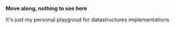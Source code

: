 **Move along, nothing to see here**

It's just my personal playgroud for datastructures implementations